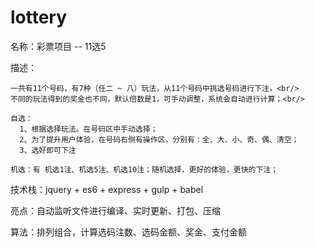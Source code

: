 # lottery

名称：彩票项目 -- 11选5

描述：

    一共有11个号码，有7种（任二 ~ 八）玩法，从11个号码中挑选号码进行下注，<br/>
    不同的玩法得到的奖金也不同，默认倍数是1，可手动调整，系统会自动进行计算；<br/>

    自选：
      1、根据选择玩法。在号码区中手动选择；
      2、为了提升用户体验，在号码右侧有操作区，分别有：全、大、小、奇、偶、清空；
      3、选好即可下注

    机选：有 机选1注、机选5注、机选10注；随机选择，更好的体验，更快的下注；

技术栈：jquery + es6 + express + gulp + babel

亮点：自动监听文件进行编译、实时更新、打包、压缩

算法：排列组合，计算选码注数、选码金额、奖金、支付金额